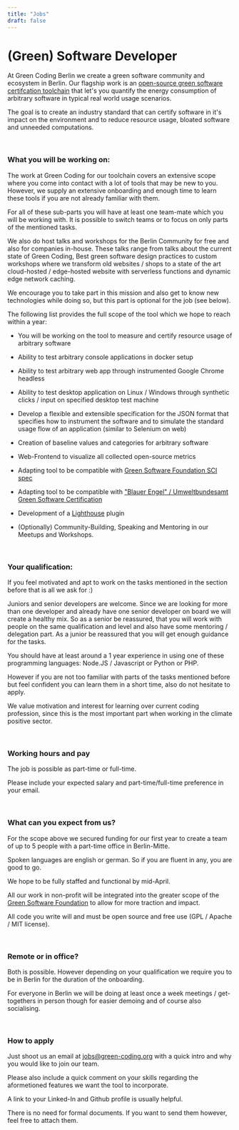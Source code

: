 ```yaml
---
title: "Jobs"
draft: false
---
```

# (Green) Software Developer

At Green Coding Berlin we create a green software community and ecosystem in Berlin. Our flagship work is an [open-source green software certifcation toolchain](https://github.com/green-coding-berlin/green-metrics-tool) that let's you quantify the energy consumption of arbitrary software in typical real world usage scenarios.

The goal is to create an industry standard that can certify software in it's impact on the environment and to reduce resource usage, bloated software and unneeded computations.

&nbsp;

### What you will be working on:
The work at Green Coding for our toolchain covers an extensive scope where you come into contact with a lot of tools that may be new to you. However, we supply an extensive onboarding and enough time to learn these tools if you are not already familiar with them.

For all of these sub-parts you will have at least one team-mate which you will be working with. It is possible to switch teams or to focus on only parts of the mentioned tasks.

We also do host talks and workshops for the Berlin Community for free and also for companies in-house. These talks range from talks about the current state of
Green Coding, Best green software design practices to custom workshops where we transform old websites / shops to a state of the art cloud-hosted / edge-hosted website with serverless functions and dynamic edge network caching.

We encourage you to take part in this mission and also get to know new technologies while doing so, but this part is optional for the job (see below).

The following list provides the full scope of the tool which we hope to reach within a year:

- You will be working on the tool to measure and certify resource usage of arbitrary software
- Ability to test arbitrary console applications in docker setup
- Ability to test arbitrary web app through instrumented Google Chrome headless
- Ability to test desktop application on Linux / Windows through synthetic clicks / input on specified desktop test machine
- Develop a flexible and extensible specification for the JSON format that specifies how to instrument the software and to simulate the standard usage flow of an application (similar to Selenium on web)
- Creation of baseline values and categories for arbitrary software
- Web-Frontend to visualize all collected open-source metrics
- Adapting tool to be compatible with [Green Software Foundation SCI spec](https://greensoftware.foundation/projects/software-carbon-intensity-sci-specification)
- Adapting tool to be compatible with ["Blauer Engel" / Umweltbundesamt Green Software Certification](https://www.blauer-engel.de/en/productworld/resources-and-energy-efficient-software-products)
- Development of a [Lighthouse](https://developers.google.com/web/tools/lighthouse) plugin

- (Optionally) Community-Building, Speaking and Mentoring in our Meetups and Workshops.

&nbsp;

### Your qualification:
If you feel motivated and apt to work on the tasks mentioned in the section before that is all we ask for :)

Juniors and senior developers are welcome. Since we are looking for more than one developer
and already have one senior developer on board we will create a healthy mix.
So as a senior be reassured, that you will work with people on the same qualification and level and also
have some mentoring / delegation part.
As a junior be reassured that you will get enough guidance for the tasks.

You should have at least around a 1 year experience in using one of these programming languages: Node.JS / Javascript or Python or PHP.

However if you are not too familiar with parts of the tasks mentioned before but feel confident you
can learn them in a short time, also do not hesitate to apply.

We value motivation and interest for learning over current coding profession, since this is the most important part when working in the climate positive sector.

&nbsp;

### Working hours and pay

The job is possible as part-time or full-time.

Please include your expected salary and part-time/full-time preference in your email.

&nbsp;

### What can you expect from us?

For the scope above we secured funding for our first year to create a team of up to 5 people with a part-time office in Berlin-Mitte.

Spoken languages are english or german. So if you are fluent in any, you are good to go.

We hope to be fully staffed and functional by mid-April.

All our work in non-profit will be integrated into the greater scope of the [Green Software Foundation](https://greensoftware.foundation/) to allow for more traction and impact.

All code you write will and must be open source and free use (GPL / Apache / MIT license).

&nbsp;

### Remote or in office?
Both is possible. However depending on your qualification we require you to be in Berlin for the duration of the onboarding.

For everyone in Berlin we will be doing at least once a week meetings / get-togethers in person though for easier demoing and of course also socialising.

&nbsp;

### How to apply
Just shoot us an email at jobs@green-coding.org with a quick intro and why you would like to join our team.

Please also include a quick comment on your skills regarding the aformetioned features we want the tool to incorporate.

A link to your Linked-In and Github profile is usually helpful.


There is no need for formal documents. If you want to send them however, feel free to attach them.
